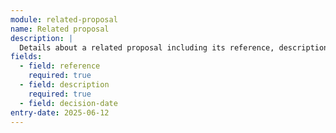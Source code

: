 ```yaml
---
module: related-proposal
name: Related proposal
description: |
  Details about a related proposal including its reference, description and decision date
fields:
  - field: reference
    required: true
  - field: description
    required: true
  - field: decision-date
entry-date: 2025-06-12
---
```


